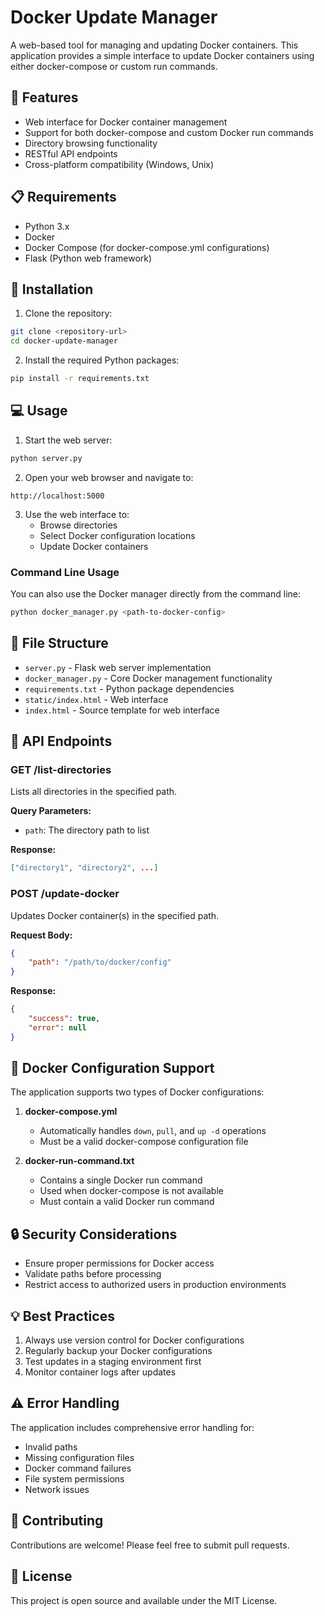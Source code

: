 # Docker Update Manager

A web-based tool for managing and updating Docker containers. This application provides a simple interface to update Docker containers using either docker-compose or custom run commands.

## 🚀 Features

- Web interface for Docker container management
- Support for both docker-compose and custom Docker run commands
- Directory browsing functionality
- RESTful API endpoints
- Cross-platform compatibility (Windows, Unix)

## 📋 Requirements

- Python 3.x
- Docker
- Docker Compose (for docker-compose.yml configurations)
- Flask (Python web framework)

## 🔧 Installation

1. Clone the repository:
```bash
git clone <repository-url>
cd docker-update-manager
```

2. Install the required Python packages:
```bash
pip install -r requirements.txt
```

## 💻 Usage

1. Start the web server:
```bash
python server.py
```

2. Open your web browser and navigate to:
```
http://localhost:5000
```

3. Use the web interface to:
   - Browse directories
   - Select Docker configuration locations
   - Update Docker containers

### Command Line Usage

You can also use the Docker manager directly from the command line:

```bash
python docker_manager.py <path-to-docker-config>
```

## 📁 File Structure

- `server.py` - Flask web server implementation
- `docker_manager.py` - Core Docker management functionality
- `requirements.txt` - Python package dependencies
- `static/index.html` - Web interface
- `index.html` - Source template for web interface

## 🔌 API Endpoints

### GET /list-directories
Lists all directories in the specified path.

**Query Parameters:**
- `path`: The directory path to list

**Response:**
```json
["directory1", "directory2", ...]
```

### POST /update-docker
Updates Docker container(s) in the specified path.

**Request Body:**
```json
{
    "path": "/path/to/docker/config"
}
```

**Response:**
```json
{
    "success": true,
    "error": null
}
```

## 🐳 Docker Configuration Support

The application supports two types of Docker configurations:

1. **docker-compose.yml**
   - Automatically handles `down`, `pull`, and `up -d` operations
   - Must be a valid docker-compose configuration file

2. **docker-run-command.txt**
   - Contains a single Docker run command
   - Used when docker-compose is not available
   - Must contain a valid Docker run command

## 🔒 Security Considerations

- Ensure proper permissions for Docker access
- Validate paths before processing
- Restrict access to authorized users in production environments

## 💡 Best Practices

1. Always use version control for Docker configurations
2. Regularly backup your Docker configurations
3. Test updates in a staging environment first
4. Monitor container logs after updates

## ⚠️ Error Handling

The application includes comprehensive error handling for:
- Invalid paths
- Missing configuration files
- Docker command failures
- File system permissions
- Network issues

## 🤝 Contributing

Contributions are welcome! Please feel free to submit pull requests.

## 📄 License

This project is open source and available under the MIT License.
